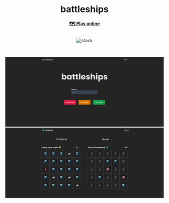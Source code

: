 <h1 align="center">battleships</h1>
<div align="center">
 <strong>
   <a href="https://battleships.me">
    🗺️ Play online
   </a>
 </strong>
</div>

<br />
<div align="center">
  <p>
    <img src="https://camo.githubusercontent.com/b040d7d339069a6562c8071b0b44d800ad672aacc48d2d75321124f3fcde9281/68747470733a2f2f736b696c6c69636f6e732e6465762f69636f6e733f693d74732c6e6f64656a732c657870726573732c706f7374677265732c72656163742c766974652c6e65746c696679"
      alt="stack" />
  </p>
</div>
<br />

![Image](https://raw.githubusercontent.com/AndersMyrmel/images/main/battleships-home.png)
![Image](https://raw.githubusercontent.com/AndersMyrmel/images/main/battleships-play.png)



